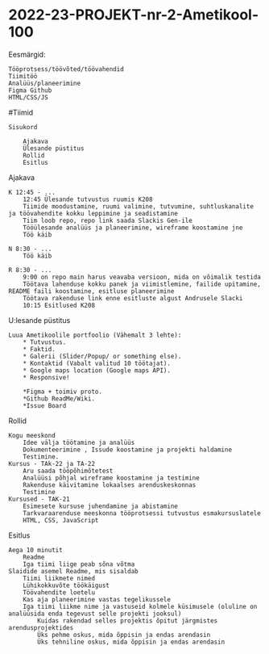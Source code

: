 # 2022-23-PROJEKT-nr-2-Ametikool-100

Eesmärgid:

    Tööprotsess/töövõted/töövahendid
    Tiimitöö
    Analüüs/planeerimine
    Figma Github
    HTML/CSS/JS

#Tiimid

    Sisukord

        Ajakava
        Ülesande püstitus
        Rollid
        Esitlus


Ajakava

    K 12:45 - ...
        12:45 Ülesande tutvustus ruumis K208
        Tiimide moodustamine, ruumi valimine, tutvumine, suhtluskanalite ja töövahendite kokku leppimine ja seadistamine
        Tiim loob repo, repo link saada Slackis Gen-ile
        Tööülesande analüüs ja planeerimine, wireframe koostamine jne
        Töö käib

    N 8:30 - ...
        Töö käib

    R 8:30 - ...
        9:00 on repo main harus veavaba versioon, mida on võimalik testida
        Töötava lahenduse kokku panek ja viimistlemine, failide upitamine, README faili koostamine, esitluse planeerimine
        Töötava rakenduse link enne esitluste algust Andrusele Slacki
        10:15 Esitlused K208


U:lesande püstitus

    Luua Ametikoolile portfoolio (Vähemalt 3 lehte):
        * Tutvustus.
        * Faktid.
        * Galerii (Slider/Popup/ or something else).
        * Kontaktid (Vabalt valitud 10 töötajat).
        * Google maps location (Google maps API).
        * Responsive!
        
        *Figma + toimiv proto.
        *Github ReadMe/Wiki.
        *Issue Board


Rollid

    Kogu meeskond
        Idee välja töötamine ja analüüs
        Dokumenteerimine , Issude koostamine ja projekti haldamine
        Testimine.
    Kursus - TAk-22 ja TA-22
        Aru saada tööpõhimõtetest
        Analüüsi põhjal wireframe koostamine ja testimine
        Rakenduse käivitamine lokaalses arenduskeskonnas
        Testimine
    Kursused - TAK-21
        Esimesete kursuse juhendamine ja abistamine
        Tarkvaraarenduse meeskonna tööprotsessi tutvustus esmakursuslatele
        HTML, CSS, JavaScript


Esitlus

    Aega 10 minutit
        Readme
        Iga tiimi liige peab sõna võtma
    Slaidide asemel Readme, mis sisaldab
        Tiimi liikmete nimed
        Lühikokkuvõte töökäigust
        Töövahendite loetelu
        Kas aja planeerimine vastas tegelikussele
        Iga tiimi liikme nime ja vastuseid kolmele küsimusele (oluline on analüüsida enda tegevust selle projekti jooksul)
            Kuidas rakendad selles projektis õpitut järgmistes arendusprojektides
            Üks pehme oskus, mida õppisin ja endas arendasin
            Üks tehniline oskus, mida õppisin ja endas arendasin
